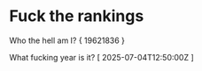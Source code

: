 # Fuck the rankings

Who the hell am I?
{ 19621836 }

What fucking year is it?
[ 2025-07-04T12:50:00Z ]
